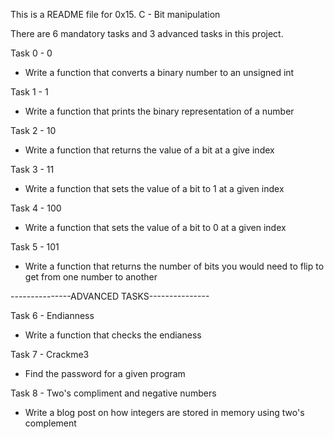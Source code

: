 This is a README file for 0x15. C - Bit manipulation

There are 6 mandatory tasks and 3 advanced tasks in this project.

Task 0 - 0
 - Write a function that converts a binary number to an unsigned int

Task 1 - 1
 - Write a function that prints the binary representation of a number

Task 2 - 10
 - Write a function that returns the value of a bit at a give index

Task 3 - 11
 - Write a function that sets the value of a bit to 1 at a given index

Task 4 - 100
 - Write a function that sets the value of a bit to 0 at a given index

Task 5 - 101
 - Write a function that returns the number of bits you would need to flip to
 get from one number to another

---------------ADVANCED TASKS---------------

Task 6 - Endianness
 - Write a function that checks the endianess

Task 7 - Crackme3
 - Find the password for a given program

Task 8 - Two's compliment and negative numbers
 - Write a blog post on how integers are stored in memory using two's complement
 